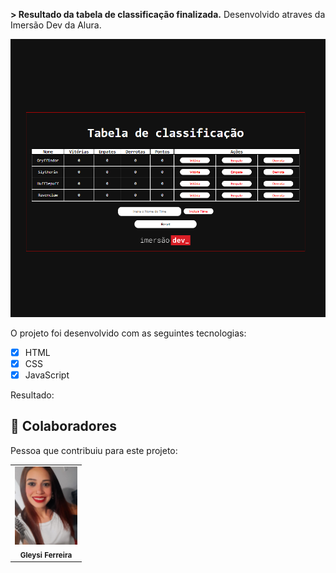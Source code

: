 <b>> Resultado da tabela de classificação finalizada.</b>
Desenvolvido atraves da Imersão Dev da Alura.

<img src="./assets/projeto.png" alt="tabela">


O projeto foi desenvolvido com as seguintes tecnologias:

- [x] HTML
- [x] CSS
- [x] JavaScript

Resultado: 


## 🤝 Colaboradores

Pessoa que contribuiu para este projeto:

<table>
  <tr>
    <td align="center">
        <img src="./assets/eu.jpg" width="100px;" alt="Foto da Gleysi"/><br>
        <sub>
          <b>Gleysi Ferreira</b>
        </sub>
      </a>
    </td>
   </tr>
</table>